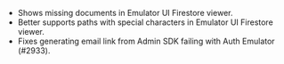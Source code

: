 - Shows missing documents in Emulator UI Firestore viewer.
- Better supports paths with special characters in Emulator UI Firestore viewer.
- Fixes generating email link from Admin SDK failing with Auth Emulator (#2933).
